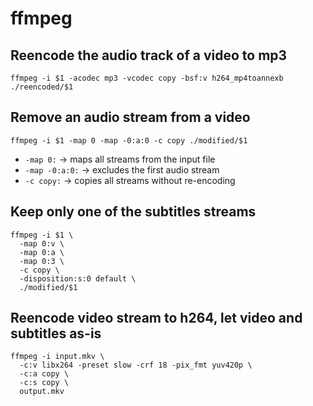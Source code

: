 # ffmpeg

## Reencode the audio track of a video to mp3
```
ffmpeg -i $1 -acodec mp3 -vcodec copy -bsf:v h264_mp4toannexb ./reencoded/$1
```

## Remove an audio stream from a video

```
ffmpeg -i $1 -map 0 -map -0:a:0 -c copy ./modified/$1
```

 - `-map 0:`      -> maps all streams from the input file
 - `-map -0:a:0:` -> excludes the first audio stream
 - `-c copy:`     -> copies all streams without re-encoding

## Keep only one of the subtitles streams

```
ffmpeg -i $1 \
  -map 0:v \
  -map 0:a \
  -map 0:3 \
  -c copy \
  -disposition:s:0 default \
  ./modified/$1
```

## Reencode video stream to h264, let video and subtitles as-is

```
ffmpeg -i input.mkv \
  -c:v libx264 -preset slow -crf 18 -pix_fmt yuv420p \
  -c:a copy \
  -c:s copy \
  output.mkv
```
